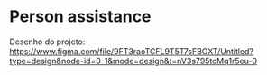 # Person assistance

Desenho do projeto: https://www.figma.com/file/9FT3raoTCFL9T5T7sFBGXT/Untitled?type=design&node-id=0-1&mode=design&t=nV3s795tcMq1r5eu-0
